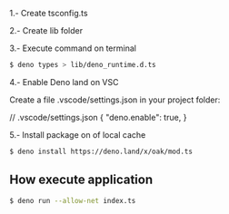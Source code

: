 1.- Create tsconfig.ts

2.- Create lib folder

3.- Execute command on terminal
```sh
$ deno types > lib/deno_runtime.d.ts
```
4.- Enable Deno land on VSC

Create a file .vscode/settings.json in your project folder:

// .vscode/settings.json
{
  "deno.enable": true,
}

5.- Install package on of local cache
```sh
$ deno install https://deno.land/x/oak/mod.ts
```

## How execute application

```sh
$ deno run --allow-net index.ts
```
